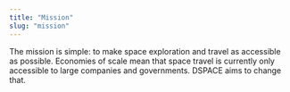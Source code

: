 ```yaml
---
title: "Mission"
slug: "mission"
---
```


The mission is simple: to make space exploration and travel as accessible as possible. Economies of scale mean that space travel is currently only accessible to large companies and governments. DSPACE aims to change that.